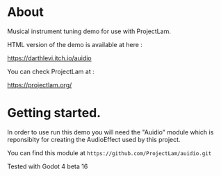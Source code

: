 # About

Musical instrument tuning demo for use with ProjectLam.

HTML version of the demo is available at here :

https://darthlevi.itch.io/auidio

You can check ProjectLam at :

https://projectlam.org/

# Getting started.

In order to use run this demo you will need the "Auidio" module which is reponsiblty for creating the AudioEffect used by this project.

You can find this module at ```https://github.com/ProjectLam/auidio.git```

Tested with Godot 4 beta 16
